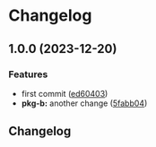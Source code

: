 # Changelog

## 1.0.0 (2023-12-20)


### Features

* first commit ([ed60403](https://github.com/Joseph-Hwang-Learning-Note/release-please-playground/commit/ed6040359b0cdbc6f974ced78d7729a65a9d1994))
* **pkg-b:** another change ([5fabb04](https://github.com/Joseph-Hwang-Learning-Note/release-please-playground/commit/5fabb0494f8746ef56fffa0d8ede12b7bf145ac9))

## Changelog
